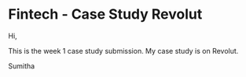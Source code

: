 
# Fintech - Case Study Revolut

Hi,

This is the week 1 case study submission. My case study is on Revolut.

Sumitha
